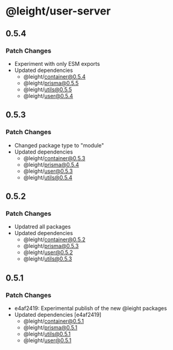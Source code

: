 # @leight/user-server

## 0.5.4

### Patch Changes

- Experiment with only ESM exports
- Updated dependencies
  - @leight/container@0.5.4
  - @leight/prisma@0.5.5
  - @leight/utils@0.5.5
  - @leight/user@0.5.4

## 0.5.3

### Patch Changes

- Changed package type to "module"
- Updated dependencies
  - @leight/container@0.5.3
  - @leight/prisma@0.5.4
  - @leight/user@0.5.3
  - @leight/utils@0.5.4

## 0.5.2

### Patch Changes

- Updatred all packages
- Updated dependencies
  - @leight/container@0.5.2
  - @leight/prisma@0.5.3
  - @leight/user@0.5.2
  - @leight/utils@0.5.3

## 0.5.1

### Patch Changes

- e4af2419: Experimental publish of the new @leight packages
- Updated dependencies [e4af2419]
  - @leight/container@0.5.1
  - @leight/prisma@0.5.1
  - @leight/utils@0.5.1
  - @leight/user@0.5.1
